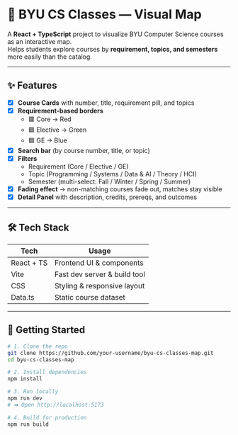 # 📌 BYU CS Classes — Visual Map

A **React + TypeScript** project to visualize BYU Computer Science courses as an interactive map.  
Helps students explore courses by **requirement, topics, and semesters** more easily than the catalog.

---

## ✨ Features

- [x] **Course Cards** with number, title, requirement pill, and topics  
- [x] **Requirement-based borders**  
  - 🟥 Core → Red  
  - 🟩 Elective → Green  
  - 🟦 GE → Blue  
- [x] **Search bar** (by course number, title, or topic)  
- [x] **Filters**  
  - Requirement (Core / Elective / GE)  
  - Topic (Programming / Systems / Data & AI / Theory / HCI)  
  - Semester (multi-select: Fall / Winter / Spring / Summer)  
- [x] **Fading effect** → non-matching courses fade out, matches stay visible  
- [x] **Detail Panel** with description, credits, prereqs, and outcomes  

---

## 🛠 Tech Stack

| Tech        | Usage                          |
|-------------|--------------------------------|
| React + TS  | Frontend UI & components       |
| Vite        | Fast dev server & build tool   |
| CSS         | Styling & responsive layout    |
| Data.ts     | Static course dataset          |

---

## 🚀 Getting Started

```bash
# 1. Clone the repo
git clone https://github.com/your-username/byu-cs-classes-map.git
cd byu-cs-classes-map

# 2. Install dependencies
npm install

# 3. Run locally
npm run dev
# ➡ Open http://localhost:5173

# 4. Build for production
npm run build